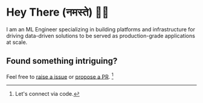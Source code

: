 # Hey There (नमस्ते) 👋🏼

I am an ML Engineer specializing in building platforms and infrastructure for driving data-driven solutions to be served as production-grade applications at scale.

## Found something intriguing?
Feel free to [raise a issue](https://docs.github.com/en/issues/tracking-your-work-with-issues/creating-an-issue) or [propose a PR](https://docs.github.com/en/pull-requests/collaborating-with-pull-requests/proposing-changes-to-your-work-with-pull-requests/creating-a-pull-request). [^1]

[^1]: Let's connect via code. 
